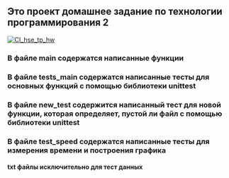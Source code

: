 ## Это проект домашнее задание по технологии программирования 2
[![CI_hse_tp_hw](https://github.com/Nonsensens/hse_tp_hw_2/actions/workflows/main.yml/badge.svg?branch=main&event=push)](https://github.com/Nonsensens/hse_tp_hw_2/actions/workflows/main.yml)
### В файле main содержатся написанные функции
### В файле tests_main содержатся написанные тесты для основных функций с помощью библиотеки unittest
### В файле new_test содержится написанный тест для новой функции, которая определяет, пустой ли файл с помощью библиотеки unittest
### В файле test_speed содержатся написанные тесты для измерения времени и построения графика
#### txt файлы исключительно для тест данных 
